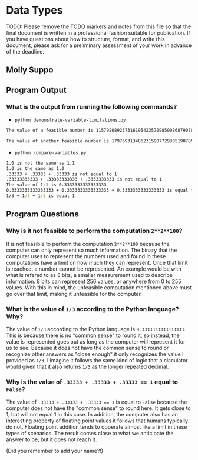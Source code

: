 # Data Types

TODO: Please remove the TODO markers and notes from this file
so that the final document is written in a professional fashion
suitable for publication. If you have questions about how to
structure, format, and write this document, please ask for a
preliminary assessment of your work in advance of the deadline.

## Molly Suppo

## Program Output

### What is the output from running the following commands?

- `python demonstrate-variable-limitations.py`

```cmd
The value of a feasible number is 115792089237316195423570985008687907853269984665640564039457584007913129639936

The value of another feasible number is 179769313486231590772930519078902473361797697894230657273430081157732675805500963132708477322407536021120113879871393357658789768814416622492847430639474124377767893424865485276302219601246094119453082952085005768838150682342462881473913110540827237163350510684586298239947245938479716304835356329624224137216
```

- `python compare-variables.py`

```cmd
1.0 is not the same as 1.1
1.0 is the same as 1.0
.33333 + .33333 + .33333 is not equal to 1
.33333333333 + .33333333333 + .3333333333 is not equal to 1
The value of 1/3 is 0.3333333333333333
0.3333333333333333 + 0.3333333333333333 + 0.3333333333333333 is equal to 1
1/3 + 1/3 + 1/3 is equal 1
```

## Program Questions

### Why is it not feasible to perform the computation `2**2**100`?

It is not feasible to perform the computation `2**2**100` because the computer can only represent so much information. The binary that the computer uses to represent the numbers used and found in these computations have a limit on how much they can represent. Once that limit is reached, a number cannot be represented. An example would be with what is refered to as 8 bits, a smaller measurement used to describe information. 8 bits can represent 256 values, or anywhere from 0 to 255 values. With this in mind, the unfeasible computation mentioned above must go over that limit, making it unfeasible for the computer.

### What is the value of `1/3` according to the Python language? Why?

The value of `1/3` according to the Python language is `0.3333333333333333`. This is because there is no "common sense" to round it, so instead, the value is represented goes out as long as the computer will represent it for us to see. Because it does not have the common sense to round or recognize other answers as "close enough" it only recognizes the value I provided as `1/3`. I imagine it follows the same kind of logic that a claculator would given that it also returns `1/3` as the longer repeated decimal.

### Why is the value of `.33333 + .33333 + .33333 == 1` equal to `False`?

The value of `.33333 + .33333 + .33333 == 1` is equal to `False` because the computer does not have the "common sense" to round here. It gets close to 1, but will not equal 1 in this case. In addition, the computer also has an interesting property of floating point values it follows that humans typically do not. Floating point addition tends to opperate almost like a limit in these types of scenarios. The result comes close to what we anticipate the answer to be, but it does not reach it.

(Did you remember to add your name?!)